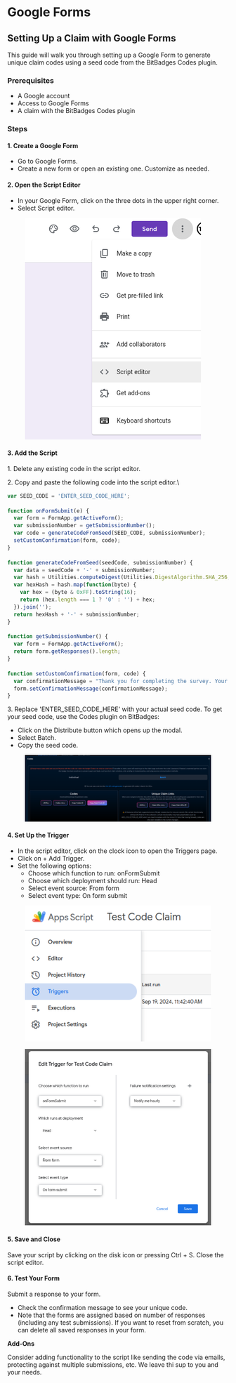 # Google Forms

## Setting Up a Claim with Google Forms

This guide will walk you through setting up a Google Form to generate unique claim codes using a seed code from the BitBadges Codes plugin.

### Prerequisites

* A Google account
* Access to Google Forms
* A claim with the BitBadges Codes plugin

### Steps

#### 1. Create a Google Form

* Go to Google Forms.
* Create a new form or open an existing one. Customize as needed.

#### 2. Open the Script Editor

* In your Google Form, click on the three dots in the upper right corner.
* Select Script editor.

<figure><img src="../../../.gitbook/assets/image (138).png" alt=""><figcaption></figcaption></figure>

#### 3. Add the Script

1\. Delete any existing code in the script editor.

2\. Copy and paste the following code into the script editor.\


```javascript
var SEED_CODE = 'ENTER_SEED_CODE_HERE';

function onFormSubmit(e) {
  var form = FormApp.getActiveForm();
  var submissionNumber = getSubmissionNumber();
  var code = generateCodeFromSeed(SEED_CODE, submissionNumber);
  setCustomConfirmation(form, code);
}

function generateCodeFromSeed(seedCode, submissionNumber) {
  var data = seedCode + '-' + submissionNumber;
  var hash = Utilities.computeDigest(Utilities.DigestAlgorithm.SHA_256, data);
  var hexHash = hash.map(function(byte) {
    var hex = (byte & 0xFF).toString(16);
    return (hex.length === 1 ? '0' : '') + hex;
  }).join('');
  return hexHash + '-' + submissionNumber;
}

function getSubmissionNumber() {
  var form = FormApp.getActiveForm();
  return form.getResponses().length;
}

function setCustomConfirmation(form, code) {
  var confirmationMessage = "Thank you for completing the survey. Your unique code is: " + code + '. Provide this in the form on BitBadges when claiming.'
  form.setConfirmationMessage(confirmationMessage);
}
```

3\. Replace 'ENTER\_SEED\_CODE\_HERE' with your actual seed code. To get your seed code, use the Codes plugin on BitBadges:

* Click on the Distribute button which opens up the modal.
* Select Batch.
* Copy the seed code.

<figure><img src="../../../.gitbook/assets/image (139).png" alt=""><figcaption></figcaption></figure>

#### 4. Set Up the Trigger

* In the script editor, click on the clock icon to open the Triggers page.
* Click on + Add Trigger.
* Set the following options:
  * Choose which function to run: onFormSubmit
  * Choose which deployment should run: Head
  * Select event source: From form
  * Select event type: On form submit

<figure><img src="../../../.gitbook/assets/image (140).png" alt=""><figcaption></figcaption></figure>

<figure><img src="../../../.gitbook/assets/image (137).png" alt="" width="554"><figcaption></figcaption></figure>

#### 5. Save and Close

Save your script by clicking on the disk icon or pressing Ctrl + S. Close the script editor.

#### 6. Test Your Form

Submit a response to your form.

* Check the confirmation message to see your unique code.
* Note that the forms are assigned based on number of responses (including any test submissions). If you want to reset from scratch, you can delete all saved responses in your form.



**Add-Ons**

Consider adding functionality to the script like sending the code via emails, protecting against multiple submissions, etc. We leave thi sup to you and your needs.

